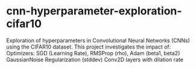 # cnn-hyperparameter-exploration-cifar10
Exploration of hyperparameters in Convolutional Neural Networks (CNNs) using the CIFAR10 dataset. This project investigates the impact of:  Optimizers: SGD (Learning Rate), RMSProp (rho), Adam (beta1, beta2)  GaussianNoise Regularization (stddev)  Conv2D layers with dilation rate
